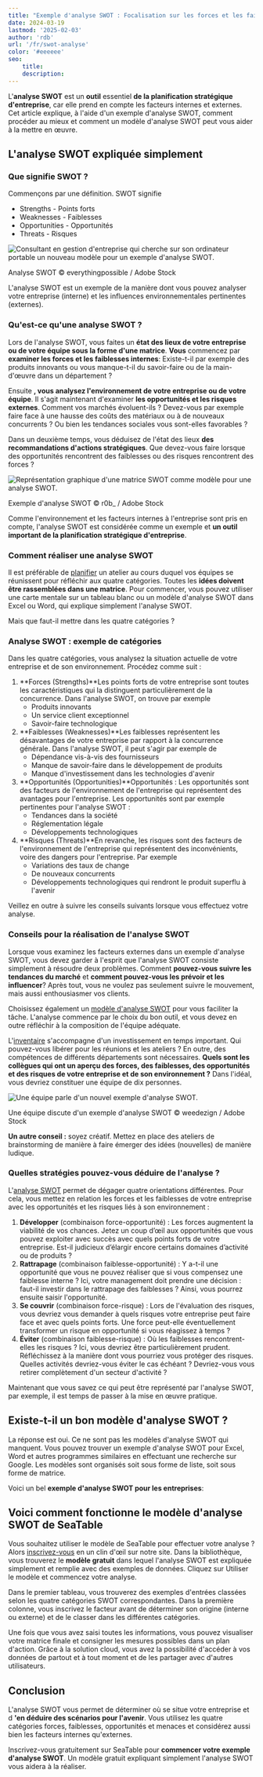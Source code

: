 ```yaml
---
title: "Exemple d'analyse SWOT : Focalisation sur les forces et les faiblesses internes"
date: 2024-03-19
lastmod: '2025-02-03'
author: 'rdb'
url: '/fr/swot-analyse'
color: '#eeeeee'
seo:
    title:
    description:
---
```


L'**analyse SWOT** est un **outil** essentiel **de la planification stratégique d'entreprise**, car elle prend en compte les facteurs internes et externes. Cet article explique, à l'aide d'un exemple d'analyse SWOT, comment procéder au mieux et comment un modèle d'analyse SWOT peut vous aider à la mettre en œuvre.

## L'analyse SWOT expliquée simplement

### Que signifie SWOT ?

Commençons par une définition. SWOT signifie

- Strengths - Points forts
- Weaknesses - Faiblesses
- Opportunities - Opportunités
- Threats - Risques

![Consultant en gestion d'entreprise qui cherche sur son ordinateur portable un nouveau modèle pour un exemple d'analyse SWOT.](https://seatable.io/wp-content/uploads/2022/04/Swot-Analyse-Template_AdobeStock_213201297_bearbeitet.jpg)

Analyse SWOT © everythingpossible / Adobe Stock

L'analyse SWOT est un exemple de la manière dont vous pouvez analyser votre entreprise (interne) et les influences environnementales pertinentes (externes).

### Qu'est-ce qu'une analyse SWOT ?

Lors de l'analyse SWOT, vous faites un **état des lieux de votre entreprise ou de votre équipe sous la forme d'une matrice**. **Vous** commencez par **examiner les forces et les faiblesses internes**: Existe-t-il par exemple des produits innovants ou vous manque-t-il du savoir-faire ou de la main-d'œuvre dans un département ?

Ensuite **, vous analysez l'environnement de votre entreprise ou de votre équipe**. Il s'agit maintenant d'examiner **les opportunités et les risques externes**. Comment vos marchés évoluent-ils ? Devez-vous par exemple faire face à une hausse des coûts des matériaux ou à de nouveaux concurrents ? Ou bien les tendances sociales vous sont-elles favorables ?

Dans un deuxième temps, vous déduisez de l'état des lieux **des recommandations d'actions stratégiques**. Que devez-vous faire lorsque des opportunités rencontrent des faiblesses ou des risques rencontrent des forces ?

![Représentation graphique d'une matrice SWOT comme modèle pour une analyse SWOT.](https://seatable.io/wp-content/uploads/2022/04/Swot-Analyse-template_AdobeStock_41600134_bearbeitet-711x474.jpg)

Exemple d'analyse SWOT © r0b\_ / Adobe Stock

Comme l'environnement et les facteurs internes à l'entreprise sont pris en compte, l'analyse SWOT est considérée comme un exemple et **un outil important de la planification stratégique d'entreprise**.

### Comment réaliser une analyse SWOT

Il est préférable de [planifier](https://seatable.io/fr/workshop-planen/) un atelier au cours duquel vos équipes se réunissent pour réfléchir aux quatre catégories. Toutes les **idées doivent être rassemblées dans une matrice**. Pour commencer, vous pouvez utiliser une carte mentale sur un tableau blanc ou un modèle d'analyse SWOT dans Excel ou Word, qui explique simplement l'analyse SWOT.

Mais que faut-il mettre dans les quatre catégories ?

### Analyse SWOT : exemple de catégories

Dans les quatre catégories, vous analysez la situation actuelle de votre entreprise et de son environnement. Procédez comme suit :

1. **Forces (Strengths)**Les points forts de votre entreprise sont toutes les caractéristiques qui la distinguent particulièrement de la concurrence. Dans l'analyse SWOT, on trouve par exemple
    - Produits innovants
    - Un service client exceptionnel
    - Savoir-faire technologique
2. **Faiblesses (Weaknesses)**Les faiblesses représentent les désavantages de votre entreprise par rapport à la concurrence générale. Dans l'analyse SWOT, il peut s'agir par exemple de
    - Dépendance vis-à-vis des fournisseurs
    - Manque de savoir-faire dans le développement de produits
    - Manque d'investissement dans les technologies d'avenir
3. **Opportunités (Opportunities)**Opportunités : Les opportunités sont des facteurs de l'environnement de l'entreprise qui représentent des avantages pour l'entreprise. Les opportunités sont par exemple pertinentes pour l'analyse SWOT :
    - Tendances dans la société
    - Réglementation légale
    - Développements technologiques
4. **Risques (Threats)**En revanche, les risques sont des facteurs de l'environnement de l'entreprise qui représentent des inconvénients, voire des dangers pour l'entreprise. Par exemple
    - Variations des taux de change
    - De nouveaux concurrents
    - Développements technologiques qui rendront le produit superflu à l'avenir

Veillez en outre à suivre les conseils suivants lorsque vous effectuez votre analyse.

### Conseils pour la réalisation de l'analyse SWOT

Lorsque vous examinez les facteurs externes dans un exemple d'analyse SWOT, vous devez garder à l'esprit que l'analyse SWOT consiste simplement à résoudre deux problèmes. Comment **pouvez-vous suivre les tendances du marché** et **comment pouvez-vous les prévoir et les influencer**? Après tout, vous ne voulez pas seulement suivre le mouvement, mais aussi enthousiasmer vos clients.

Choisissez également un [modèle d'analyse SWOT](https://seatable.io/fr/modele/mldpcbsqsr2yifjof71qkg/) pour vous faciliter la tâche. L'analyse commence par le choix du bon outil, et vous devez en outre réfléchir à la composition de l'équipe adéquate.

L'[inventaire](https://seatable.io/fr/inventarliste-vorlagen/) s'accompagne d'un investissement en temps important. Qui pouvez-vous libérer pour les réunions et les ateliers ? En outre, des compétences de différents départements sont nécessaires. **Quels sont les collègues qui ont un aperçu des forces, des faiblesses, des opportunités et des risques de votre entreprise et de son environnement ?** Dans l'idéal, vous devriez constituer une équipe de dix personnes.

![Une équipe parle d'un nouvel exemple d'analyse SWOT.](https://seatable.io/wp-content/uploads/2022/04/Swot-Analyse-Template_AdobeStock_284656559_bearbeitet-711x474.jpg)

Une équipe discute d'un exemple d'analyse SWOT © weedezign / Adobe Stock

**Un autre conseil :** soyez créatif. Mettez en place des ateliers de brainstorming de manière à faire émerger des idées (nouvelles) de manière ludique.

### Quelles stratégies pouvez-vous déduire de l'analyse ?

L'[analyse SWOT](https://de.wikipedia.org/wiki/SWOT-Analyse) permet de dégager quatre orientations différentes. Pour cela, vous mettez en relation les forces et les faiblesses de votre entreprise avec les opportunités et les risques liés à son environnement :

1. **Développer** (combinaison force-opportunité) : Les forces augmentent la viabilité de vos chances. Jetez un coup d’œil aux opportunités que vous pouvez exploiter avec succès avec quels points forts de votre entreprise. Est-il judicieux d’élargir encore certains domaines d’activité ou de produits ?
2. **Rattrapage** (combinaison faiblesse-opportunité) : Y a-t-il une opportunité que vous ne pouvez réaliser que si vous compensez une faiblesse interne ? Ici, votre management doit prendre une décision : faut-il investir dans le rattrapage des faiblesses ? Ainsi, vous pourrez ensuite saisir l'opportunité.
3. **Se couvrir** (combinaison force-risque) : Lors de l'évaluation des risques, vous devriez vous demander à quels risques votre entreprise peut faire face et avec quels points forts. Une force peut-elle éventuellement transformer un risque en opportunité si vous réagissez à temps ?
4. **Éviter** (combinaison faiblesse-risque) : Où les faiblesses rencontrent-elles les risques ? Ici, vous devriez être particulièrement prudent. Réfléchissez à la manière dont vous pourriez vous protéger des risques. Quelles activités devriez-vous éviter le cas échéant ? Devriez-vous vous retirer complètement d'un secteur d'activité ?

Maintenant que vous savez ce qui peut être représenté par l'analyse SWOT, par exemple, il est temps de passer à la mise en œuvre pratique.

## Existe-t-il un bon modèle d'analyse SWOT ?

La réponse est oui. Ce ne sont pas les modèles d'analyse SWOT qui manquent. Vous pouvez trouver un exemple d'analyse SWOT pour Excel, Word et autres programmes similaires en effectuant une recherche sur Google. Les modèles sont organisés soit sous forme de liste, soit sous forme de matrice.

Voici un bel **exemple d'analyse SWOT pour les entreprises**:

## Voici comment fonctionne le modèle d'analyse SWOT de SeaTable

Vous souhaitez utiliser le modèle de SeaTable pour effectuer votre analyse ? Alors [inscrivez-vous](https://seatable.io/fr/enregistrement/) en un clin d'œil sur notre site. Dans la bibliothèque, vous trouverez le **modèle gratuit** dans lequel l'analyse SWOT est expliquée simplement et remplie avec des exemples de données. Cliquez sur Utiliser le modèle et commencez votre analyse.

Dans le premier tableau, vous trouverez des exemples d'entrées classées selon les quatre catégories SWOT correspondantes. Dans la première colonne, vous inscrivez le facteur avant de déterminer son origine (interne ou externe) et de le classer dans les différentes catégories.

Une fois que vous avez saisi toutes les informations, vous pouvez visualiser votre matrice finale et consigner les mesures possibles dans un plan d'action. Grâce à la solution cloud, vous avez la possibilité d'accéder à vos données de partout et à tout moment et de les partager avec d'autres utilisateurs.

## Conclusion

L'analyse SWOT vous permet de déterminer où se situe votre entreprise et d **'en déduire des scénarios pour l'avenir**. Vous utilisez les quatre catégories forces, faiblesses, opportunités et menaces et considérez aussi bien les facteurs internes qu'externes.

Inscrivez-vous gratuitement sur SeaTable pour **commencer votre exemple d'analyse SWOT**. Un modèle gratuit expliquant simplement l'analyse SWOT vous aidera à la réaliser.
